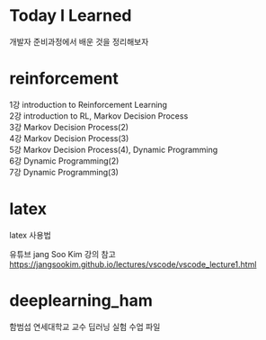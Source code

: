 # Today I Learned
개발자 준비과정에서 배운 것을 정리해보자

# reinforcement
1강 introduction to Reinforcement Learning  
2강 introduction to RL, Markov Decision Process  
3강 Markov Decision Process(2)  
4강 Markov Decision Process(3)  
5강 Markov Decision Process(4), Dynamic Programming  
6강 Dynamic Programming(2)  
7강 Dynamic Programming(3)  

# latex
latex 사용법

유튜브 jang Soo Kim 강의 참고 https://jangsookim.github.io/lectures/vscode/vscode_lecture1.html 

# deeplearning_ham
함범섭 연세대학교 교수 딥러닝 실험 수업 파일
